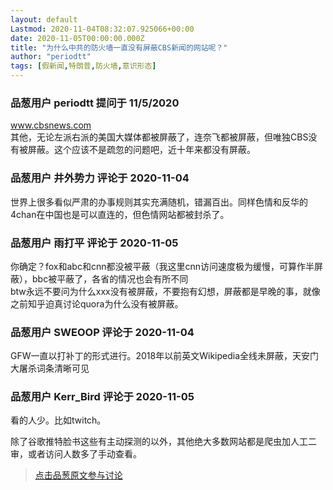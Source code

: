 ```yaml
---
layout: default
Lastmod: 2020-11-04T08:32:07.925066+00:00
date: 2020-11-05T00:00:00.000Z
title: "为什么中共的防火墙一直没有屏蔽CBS新闻的网站呢？"
author: "periodtt"
tags: [假新闻,特朗普,防火墙,意识形态]
---
```



### 品葱用户 **periodtt** 提问于 11/5/2020
    
www.cbsnews.com  
其他，无论左派右派的美国大媒体都被屏蔽了，连奈飞都被屏蔽，但唯独CBS没有被屏蔽。这个应该不是疏忽的问题吧，近十年来都没有屏蔽。
    
                

### 品葱用户 **井外势力** 评论于 2020-11-04
        
世界上很多看似严肃的办事规则其实充满随机，错漏百出。同样色情和反华的4chan在中国也是可以直连的，但色情网站都被封杀了。
        
                

### 品葱用户 **雨打平** 评论于 2020-11-05
        
你确定？fox和abc和cnn都没被平蔽（我这里cnn访问速度极为缓慢，可算作半屏蔽），bbc被平蔽了，各省的情况也会有所不同  
btw永远不要问为什么xxx没有被屏蔽，不要抱有幻想，屏蔽都是早晚的事，就像之前知乎迫真讨论quora为什么没有被屏蔽。
        
                

### 品葱用户 **SWEOOP** 评论于 2020-11-04
        
GFW一直以打补丁的形式进行。2018年以前英文Wikipedia全线未屏蔽，天安门大屠杀词条清晰可见
        
                

### 品葱用户 **Kerr_Bird** 评论于 2020-11-05
        
看的人少。比如twitch。  
  
除了谷歌推特脸书这些有主动探测的以外，其他绝大多数网站都是爬虫加人工二审，或者访问人数多了手动查看。
        
                





> [点击品葱原文参与讨论](https://pincong.rocks/question/33033)

